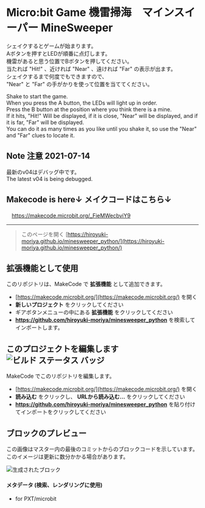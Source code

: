 # Micro:bit Game 機雷掃海　マインスイーパー MineSweeper    

 シェイクするとゲームが始まります。  
 Aボタンを押すとLEDが順番に点灯します。  
 機雷があると思う位置でBボタンを押してください。  
 当たれば "Hit!" 、近ければ "Near" 、遠ければ "Far" の表示が出ます。  
 シェイクするまで何度でもできますので、  
 "Near" と "Far" の手がかりを使って位置を当ててください。  

 Shake to start the game.  
 When you press the A button, the LEDs will light up in order.  
 Press the B button at the position where you think there is a mine.  
 If it hits, "Hit!" Will be displayed, if it is close, "Near" will be displayed, and if it is far, "Far" will be displayed.  
 You can do it as many times as you like until you shake it, so use the "Near" and "Far" clues to locate it.  

## Note  注意  2021-07-14  
 最新のv04はデバッグ中です。  
 The latest v04 is being debugged.  
 
 ## Makecode is here↓  メイクコードはこちら↓   
 　https://makecode.microbit.org/_FieMWecbviY9  


---

> このページを開く [https://hiroyuki-moriya.github.io/minesweeper_python/](https://hiroyuki-moriya.github.io/minesweeper_python/)

## 拡張機能として使用

このリポジトリは、MakeCode で **拡張機能** として追加できます。

* [https://makecode.microbit.org/](https://makecode.microbit.org/) を開く
* **新しいプロジェクト** をクリックしてください
* ギアボタンメニューの中にある **拡張機能** をクリックしてください
* **https://github.com/hiroyuki-moriya/minesweeper_python** を検索してインポートします。

## このプロジェクトを編集します ![ビルド ステータス バッジ](https://github.com/hiroyuki-moriya/minesweeper_python/workflows/MakeCode/badge.svg)

MakeCode でこのリポジトリを編集します。

* [https://makecode.microbit.org/](https://makecode.microbit.org/) を開く
* **読み込む** をクリックし、 **URLから読み込む...** をクリックしてください
* **https://github.com/hiroyuki-moriya/minesweeper_python** を貼り付けてインポートをクリックしてください

## ブロックのプレビュー

この画像はマスター内の最後のコミットからのブロックコードを示しています。
このイメージは更新に数分かかる場合があります。

![生成されたブロック](https://github.com/hiroyuki-moriya/minesweeper_python/raw/master/.github/makecode/blocks.png)

#### メタデータ (検索、レンダリングに使用)

* for PXT/microbit
<script src="https://makecode.com/gh-pages-embed.js"></script><script>makeCodeRender("{{ site.makecode.home_url }}", "{{ site.github.owner_name }}/{{ site.github.repository_name }}");</script>
